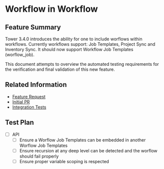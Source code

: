# Workflow in Workflow

## Feature Summary

Tower 3.4.0 introduces the ability for one to include worflows within workflows.
Currently workflows support: Job Templates, Project Sync and Inventory Sync.
It should now support Workflow Job Templates (worflow_job).

This document attempts to overview the automated testing requirements for the verification and final validation of this new feature.


## Related Information

  * [Feature Request](https://github.com/ansible/awx/issues/2252)
  * [Initial PR](https://github.com/ansible/awx/pull/2352)
  * [Integration Tests](https://github.com/ansible/tower-qa/pull/2222)


## Test Plan

  * [ ] API
    * [ ] Ensure a Worflow Job Templates can be embedded in another Worflow Job Templates
    * [ ] Ensure recursion at any deep level can be detected and the worflow should fail properly
    * [ ] Ensure proper variable scoping is respected
